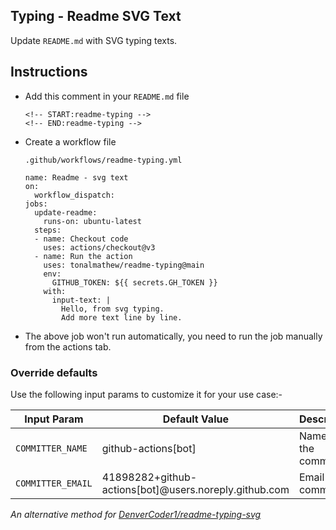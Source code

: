 ## Typing - Readme SVG Text

Update `README.md` with SVG typing texts.

## Instructions

- Add this comment in your `README.md` file

  ```
  <!-- START:readme-typing --> 
  <!-- END:readme-typing -->
  ``` 

- Create a workflow file

  `.github/workflows/readme-typing.yml`

  ```
  name: Readme - svg text
  on:
    workflow_dispatch:
  jobs:
    update-readme:
      runs-on: ubuntu-latest
    steps:
    - name: Checkout code
      uses: actions/checkout@v3
    - name: Run the action
      uses: tonalmathew/readme-typing@main
      env:
        GITHUB_TOKEN: ${{ secrets.GH_TOKEN }}
      with:
        input-text: |
          Hello, from svg typing.
          Add more text line by line.
  ```

- The above job won't run automatically, you need to run the job manually from the actions tab.

### Override defaults

Use the following input params to customize it for your use case:-

| Input Param       | Default Value                                         | Description                                               |
| ----------------- | ----------------------------------------------------- | --------------------------------------------------------- |
| `COMMITTER_NAME`  | github-actions[bot]                                   | Name of the committer                                     |
| `COMMITTER_EMAIL` | 41898282+github-actions[bot]@users.noreply.github.com | Email of the committer                                    |


_An alternative method for [DenverCoder1/readme-typing-svg](https://github.com/DenverCoder1/readme-typing-svg)_